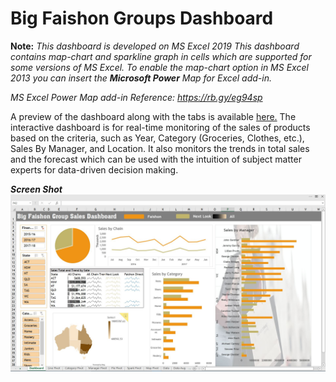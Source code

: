 # Big Faishon Groups Dashboard
**Note:** *This dashboard is developed on MS Excel 2019
This dashboard contains map-chart and sparkline graph in cells which are supported for some versions of MS Excel.
To enable the map-chart option in MS Excel 2013 you can insert the __Microsoft Power__ Map for Excel add-in.* 

*MS Excel Power Map add-in Reference: https://rb.gy/eg94sp*

A preview of the dashboard along with the tabs is available [here.](https://wcykpywbhadxw3z4fbulgw-on.drv.tw/www.bfg_dashboard.nj/BGF_Dashboard.htm) 
The interactive dashboard is for real-time monitoring of the sales of products based on the criteria, such as Year, Category (Groceries, Clothes, etc.), Sales By Manager, and Location. It also monitors the trends in total sales and the forecast which can be used with the intuition of subject matter experts for data-driven decision making.

*__Screen Shot__*
![alt text](https://github.com/neerajw710/BFG-Dashboard/blob/main/BFG%20Dashboard.jpg?raw=true)


